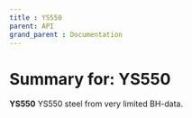 ```yaml
---
title : YS550
parent: API
grand_parent : Documentation
---
```

# Summary for: **YS550**

**YS550** YS550 steel from very limited BH-data.


